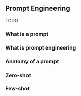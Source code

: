## Prompt Engineering

TODO

### What is a prompt

### What is prompt engineering

### Anatomy of a prompt

### Zero-shot

### Few-shot

